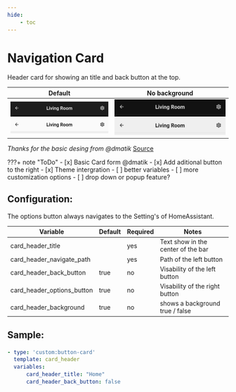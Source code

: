 ```yaml
---
hide:
    - toc
---
```

# Navigation Card

Header card for showing an title and back button at the top.

| Default                                                                                                                     | No background                                                                                                                         |
| --------------------------------------------------------------------------------------------------------------------------- | ------------------------------------------------------------------------------------------------------------------------------------- |
| ![Header Preview](/images/Header_Preview-dark.png#only-dark) ![Header Preview](/images/Header_Preview-light.png#only-light) | ![Header Preview](/images/Header_Preview-dark-nobg.png#only-dark) ![Header Preview](/images/Header_Preview-light-nobg.png#only-light) |

*Thanks for the basic desing from @dmatik*
[Source](https://github.com/dmatik/homeassistant-config/blob/master/homeassistant/config/lovelace_minimalist/templates/card_templates_custom/custom_card_header/card_header.yaml)

???+ note "ToDo"
    - [x] Basic Card form @dmatik
    - [x] Add aditional button to the right
    - [x] Theme intergration
    - [ ] better variables
    - [ ] more customization options
    - [ ] drop down or popup feature?

## Configuration:

The options button always navigates to the Setting's of HomeAssistant.

| Variable                   | Default | Required | Notes                              |
| -------------------------- | ------- | -------- | ---------------------------------- |
| card_header_title          |         | yes      | Text show in the center of the bar |
| card_header_navigate_path  |         | yes      | Path of the left button            |
| card_header_back_button    | true    | no       | Visability of the left button      |
| card_header_options_button | true    | no       | Visability of the right button     |
| card_header_background     | true    | no       | shows a background true / false    |

## Sample:

```yaml
- type: 'custom:button-card'
  template: card_header
  variables:
      card_header_title: "Home"
      card_header_back_button: false
```